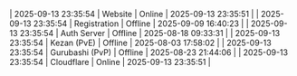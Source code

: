 | 2025-09-13 23:35:54 | Website | Online | 2025-09-13 23:35:51 |
| 2025-09-13 23:35:54 | Registration | Offline | 2025-09-09 16:40:23 |
| 2025-09-13 23:35:54 | Auth Server | Offline | 2025-08-18 09:33:31 |
| 2025-09-13 23:35:54 | Kezan (PvE) | Offline | 2025-08-03 17:58:02 |
| 2025-09-13 23:35:54 | Gurubashi (PvP) | Offline | 2025-08-23 21:44:06 |
| 2025-09-13 23:35:54 | Cloudflare | Online | 2025-09-13 23:35:51 |
